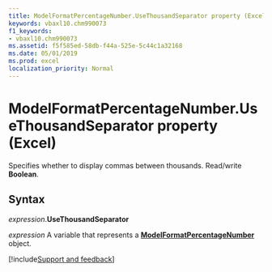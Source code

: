 ```yaml
---
title: ModelFormatPercentageNumber.UseThousandSeparator property (Excel)
keywords: vbaxl10.chm990073
f1_keywords:
- vbaxl10.chm990073
ms.assetid: f5f585ed-58db-f44a-525e-5c44c1a32168
ms.date: 05/01/2019
ms.prod: excel
localization_priority: Normal
---
```



# ModelFormatPercentageNumber.UseThousandSeparator property (Excel)

Specifies whether to display commas between thousands. Read/write **Boolean**.


## Syntax

_expression_.**UseThousandSeparator**

_expression_ A variable that represents a **[ModelFormatPercentageNumber](Excel.modelformatpercentagenumber.md)** object.




[!include[Support and feedback](~/includes/feedback-boilerplate.md)]